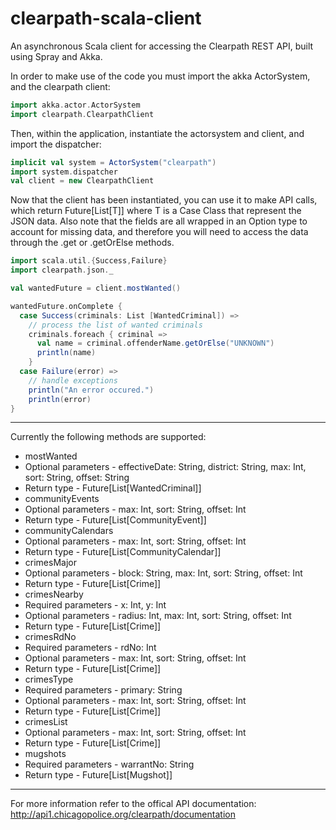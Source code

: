 clearpath-scala-client
======================

An asynchronous Scala client for accessing the Clearpath REST API, built using Spray and Akka.

In order to make use of the code you must import the akka ActorSystem, and the clearpath client:

```scala
import akka.actor.ActorSystem
import clearpath.ClearpathClient
```

Then, within the application, instantiate the actorsystem and client, and import the dispatcher:

```scala
implicit val system = ActorSystem("clearpath")
import system.dispatcher
val client = new ClearpathClient
```

Now that the client has been instantiated, you can use it to make API calls, which return Future[List[T]] where T is a Case Class that represent the JSON data. Also note that the fields are all wrapped in an Option type to account for missing data, and therefore you will need to access the data through the .get or .getOrElse methods.

```scala
import scala.util.{Success,Failure}
import clearpath.json._

val wantedFuture = client.mostWanted()

wantedFuture.onComplete { 
  case Success(criminals: List [WantedCriminal]) =>
    // process the list of wanted criminals
    criminals.foreach { criminal =>
      val name = criminal.offenderName.getOrElse("UNKNOWN")
      println(name)
    }
  case Failure(error) =>
    // handle exceptions
    println("An error occured.")
    println(error)
}
```

----------------------------

Currently the following methods are supported:

* mostWanted
 * Optional parameters - effectiveDate: String, district: String, max: Int, sort: String, offset: String
 * Return type - Future[List[WantedCriminal]]
* communityEvents
 * Optional parameters - max: Int, sort: String, offset: Int
 * Return type - Future[List[CommunityEvent]]
* communityCalendars
 * Optional parameters - max: Int, sort: String, offset: Int
 * Return type - Future[List[CommunityCalendar]]
* crimesMajor
 * Optional parameters - block: String, max: Int, sort: String, offset: Int
 * Return type - Future[List[Crime]]
* crimesNearby
 * Required parameters - x: Int, y: Int
 * Optional parameters - radius: Int, max: Int, sort: String, offset: Int
 * Return type - Future[List[Crime]]
* crimesRdNo
 * Required parameters - rdNo: Int
 * Optional parameters - max: Int, sort: String, offset: Int
 * Return type - Future[List[Crime]]
* crimesType
 * Required parameters - primary: String
 * Optional parameters - max: Int, sort: String, offset: Int
 * Return type - Future[List[Crime]]
* crimesList
 * Optional parameters - max: Int, sort: String, offset: Int
 * Return type - Future[List[Crime]]
* mugshots
 * Required parameters - warrantNo: String
 * Return type - Future[List[Mugshot]]

----------------------------

For more information refer to the offical API documentation:
http://api1.chicagopolice.org/clearpath/documentation
